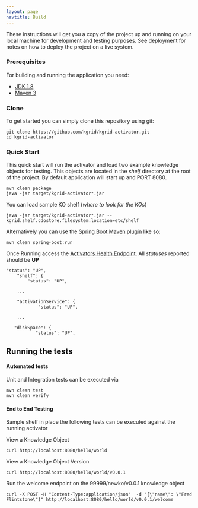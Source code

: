 ```yaml
---
layout: page
navtitle: Build
---
```

 
These instructions will get you a copy of the project up and running on your local machine for development and testing purposes. See deployment for notes on how to deploy the project on a live system.

### Prerequisites
For building and running the application you need:

- [JDK 1.8](http://www.oracle.com/technetwork/java/javase/downloads/jdk8-downloads-2133151.html)
- [Maven 3](https://maven.apache.org)

### Clone
To get started you can simply clone this repository using git:
```
git clone https://github.com/kgrid/kgrid-activator.git
cd kgrid-activator
```

### Quick Start
This quick start will run the activator and load two example knowledge objects for testing.  This objects are located
in the _shelf_ directory at the root of the project. By default application will start up and PORT 8080.
```
mvn clean package
java -jar target/kgrid-activator*.jar
```
You can load sample KO shelf (_where to look for the KOs_)
```
java -jar target/kgrid-activator*.jar --kgrid.shelf.cdostore.filesystem.location=etc/shelf
```
Alternatively you can use the [Spring Boot Maven plugin](https://docs.spring.io/spring-boot/docs/current/reference/html/build-tool-plugins-maven-plugin.html) like so:

```
mvn clean spring-boot:run
```

Once Running access the [Activators Health Endpoint](http://localhost:8080/health).  All _statuses_ reported should be **UP**

```$xslt
"status": "UP",
    "shelf": {
        "status": "UP",
    
    ...
    
    "activationService": {
            "status": "UP",
    
    ...
    
   "diskSpace": {
           "status": "UP",     
```

## Running the tests

#### Automated tests 
Unit and Integration tests can be executed via
```
mvn clean test
mvn clean verify
```

#### End to End Testing

Sample shelf in place the following tests can be executed against the running activator

View a Knowledge Object

```
curl http://localhost:8080/hello/world
```

View a Knowledge Object Version

```
curl http://localhost:8080/hello/world/v0.0.1
```

Run the welcome endpoint on the 99999/newko/v0.0.1 knowledge object
```
curl -X POST -H "Content-Type:application/json"  -d "{\"name\": \"Fred Flintstone\"}" http://localhost:8080/hello/world/v0.0.1/welcome
```

